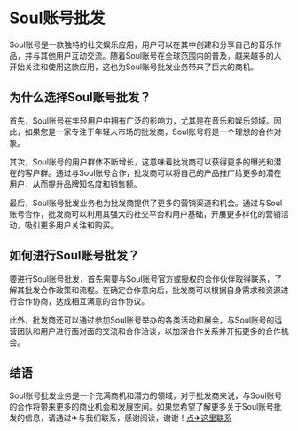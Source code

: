 # Soul账号批发

Soul账号是一款独特的社交娱乐应用，用户可以在其中创建和分享自己的音乐作品，并与其他用户互动交流。随着Soul账号在全球范围内的普及，越来越多的人开始关注和使用这款应用，这也为Soul账号批发业务带来了巨大的商机。

## 为什么选择Soul账号批发？

首先，Soul账号在年轻用户中拥有广泛的影响力，尤其是在音乐和娱乐领域。因此，如果您是一家专注于年轻人市场的批发商，Soul账号将是一个理想的合作对象。

其次，Soul账号的用户群体不断增长，这意味着批发商可以获得更多的曝光和潜在的客户群。通过与Soul账号合作，批发商可以将自己的产品推广给更多的潜在用户，从而提升品牌知名度和销售额。

最后，Soul账号批发业务也为批发商提供了更多的营销渠道和机会。通过与Soul账号合作，批发商可以利用其强大的社交平台和用户基础，开展更多样化的营销活动，吸引更多用户关注和购买。

## 如何进行Soul账号批发？

要进行Soul账号批发，首先需要与Soul账号官方或授权的合作伙伴取得联系，了解其批发合作政策和流程。在确定合作意向后，批发商可以根据自身需求和资源进行合作协商，达成相互满意的合作协议。

此外，批发商还可以通过参加Soul账号举办的各类活动和展会，与Soul账号的运营团队和用户进行面对面的交流和合作洽谈，以加深合作关系并开拓更多的合作机会。

## 结语

Soul账号批发业务是一个充满商机和潜力的领域，对于批发商来说，与Soul账号的合作将带来更多的商业机会和发展空间。如果您希望了解更多关于Soul账号批发的信息，请通过✈与我们联系，感谢阅读，谢谢！[点✈这里联系](https://abc.k02.cc)